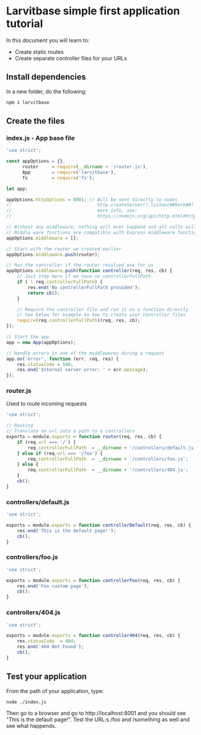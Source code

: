 # Larvitbase simple first application tutorial

In this document you will learn to:

* Create static routes
* Create separate controller files for your URLs

## Install dependencies

In a new folder, do the following:

```bash
npm i larvitbase
```

## Create the files

### index.js - App base file

```javascript
'use strict';

const appOptions = {},
      router     = require(__dirname + '/router.js'),
      App        = require('larvitbase'),
      fs         = require('fs');

let app;

appOptions.httpOptions = 8001; // Will be sent directly to nodes
//                                http.createServer().listen(##here##) For
//                                more info, see:
//                                https://nodejs.org/api/http.html#http_class_http_server

// Without any middleware, nothing will ever happend and all calls will be left hanging
// Middle ware functions are compatible with Express middleware functions
appOptions.middleware = [];

// Start with the router we created earlier
appOptions.middleware.push(router);

// Run the controller if the router resolved one for us
appOptions.middleware.push(function controller(req, res, cb) {
	// Just stop here if we have no controllerFullPath
	if ( ! req.controllerFullPath) {
		res.end('No controllerFullPath provided');
		return cb();
	}

	// Require the controller file and run it as a function directly
	// See below for example on how to create your controller files
	require(req.controllerFullPath)(req, res, cb);
});

// Start the app
app = new App(appOptions);

// Handle errors in one of the middleweres during a request
app.on('error', function (err, req, res) {
	res.statusCode = 500;
	res.end('Internal server error: ' + err.message);
});
```

### router.js

Used to route incoming requests

```javascript
'use strict';

// Routing
// Translate an url into a path to a controllers
exports = module.exports = function router(req, res, cb) {
	if (req.url === '/') {
		req.controllerFullPath	= __dirname + '/controllers/default.js';
	} else if (req.url === '/foo') {
		req.controllerFullPath	= __dirname + '/controllers/foo.js';
	} else {
		req.controllerFullPath	= __dirname + '/controllers/404.js';
	}
	cb();
}
```

### controllers/default.js

```javascript
'use strict';

exports = module.exports = function controllerDefault(req, res, cb) {
	res.end('This is the default page!');
	cb();
}
```

### controllers/foo.js

```javascript
'use strict';

exports = module.exports = function controllerFoo(req, res, cb) {
	res.end('Foo custom page');
	cb();
}
```

### controllers/404.js

```javascript
'use strict';

exports = module.exports = function controller404(req, res, cb) {
	res.statusCode	= 404;
	res.end('404 Not Found');
	cb();
}
```

## Test your application

From the path of your application, type:

    node ./index.js

Then go to a browser and go to http://localhost:8001 and you should see "This is the default page!". Test the URL:s /foo and /something as well and see what happends.
